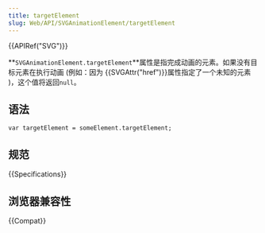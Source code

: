 ```yaml
---
title: targetElement
slug: Web/API/SVGAnimationElement/targetElement
---
```


{{APIRef("SVG")}}

**`SVGAnimationElement.targetElement`**属性是指完成动画的元素。如果没有目标元素在执行动画 (例如：因为 {{SVGAttr("href")}}属性指定了一个未知的元素 )，这个值将返回`null`。

## 语法

```plain
var targetElement = someElement.targetElement;
```

## 规范

{{Specifications}}

## 浏览器兼容性

{{Compat}}
